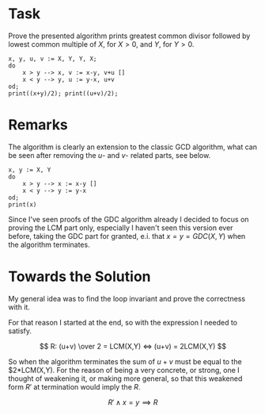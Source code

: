 # Task

Prove the presented algorithm prints greatest common divisor followed by lowest common multiple of $X$, for $X > 0$, and $Y$, for $Y > 0$.

```text
x, y, u, v := X, Y, Y, X;
do
    x > y --> x, v := x-y, v+u []
    x < y --> y, u := y-x, u+v
od;
print((x+y)/2); print((u+v)/2);
```

# Remarks

The algorithm is clearly an extension to the classic GCD algorithm, what can be seen after removing the $u$- and $v$- related parts, see below.

```text
x, y := X, Y
do
    x > y --> x := x-y []
    x < y --> y := y-x
od;
print(x)
```

Since I've seen proofs of the GDC algorithm already I decided to focus on proving the LCM part only, especially I haven't seen this version ever before, taking the GDC part for granted, e.i. that $x = y = GDC(X,Y)$ when the algorithm terminates.


# Towards the Solution

My general idea was to find the loop invariant and prove the correctness with it.

For that reason I started at the end, so with the expression I needed to satisfy.

$$
R: (u+v) \over 2 = LCM(X,Y) <=> (u+v) = 2LCM(X,Y)
$$

So when the algorithm terminates the sum of $u+v$ must be equal to the $2*LCM(X,Y). For the reason of being a very concrete, or strong, one I thought of weakening it, or making more general, so that this weakened form $R'$ at termination would imply the $R$.

$$
R' \land x=y \implies R
$$
